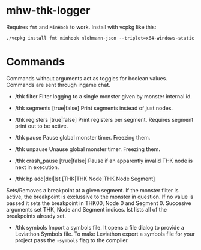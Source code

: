 # mhw-thk-logger

Requires `fmt` and `MinHook` to work. Install with vcpkg like this:
```
./vcpkg install fmt minhook nlohmann-json --triplet=x64-windows-static
```

# Commands
Commands without arguments act as toggles for boolean values. Commands are sent through ingame chat.

 * /thk filter 
Filter logging to a single monster given by monster internal id.

 * /thk segments [true|false]
Print segments instead of just nodes. 

 * /thk registers [true|false]
Print registers per segment. Requires segment print out to be active.

 * /thk pause
Pause global monster timer. Freezing them.

 * /thk unpause
Unause global monster timer. Freezing them.

 * /thk crash_pause [true|false]
Pause if an apparently invalid THK node is next in execution.

 * /thk bp add|del|lst [THK|THK Node|THK Node Segment]

Sets/Removes a breakpoint at a given segment. If the monster filter is active, the breakpoint is exclussive to the monster in question. If no value is passed it sets the breakpoint in THK00, Node 0 and Segment 0. Succesive arguments set THK, Node and Segment indices. lst lists all of the breakpoints already set.


 * /thk symbols
Import a symbols file. It opens a file dialog to provide a Leviathon Symbols file. To make Leviathon export a symbols file for your project pass the `-symbols` flag to the compiler.